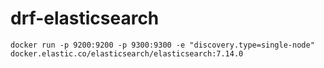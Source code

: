 # drf-elasticsearch


```shell
docker run -p 9200:9200 -p 9300:9300 -e "discovery.type=single-node" docker.elastic.co/elasticsearch/elasticsearch:7.14.0

```